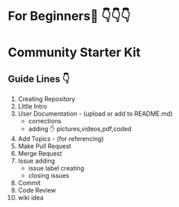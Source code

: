 # For Beginners:baby: :point_down::point_down::point_down:
# Community Starter Kit
## Guide Lines :point_down:
1. Creating Repository 
2. Little Intro
3. User Documentation - (upload or add to   README.md)
      * corrections
      * adding :hand: pictures,videos,pdf,coded
4. Add Topics - (for referencing)
5. Make Pull Request
6. Merge Request  
7. Issue adding  
    *  issue label creating
    *  closing issues
8. Commit
9. Code Review
10. wiki idea
 


          
